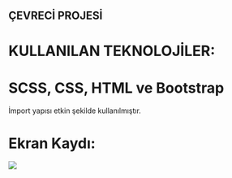 ## ÇEVRECİ PROJESİ

# KULLANILAN TEKNOLOJİLER:

# SCSS, CSS, HTML ve Bootstrap  

İmport yapısı etkin şekilde kullanılmıştır.

# Ekran Kaydı:

<img src="/screenshot.gif">

